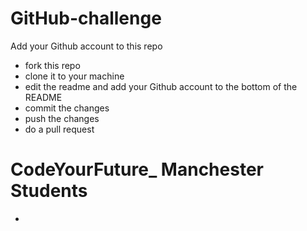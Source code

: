 # GitHub-challenge

Add your Github account to this repo 
- fork this repo
- clone it to your machine
- edit the readme and add your Github account to the bottom of the README 
- commit the changes 
- push the changes
- do a pull request


# CodeYourFuture_ Manchester Students
- 
